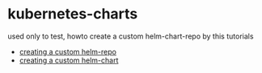 # kubernetes-charts
used only to test, howto create a custom helm-chart-repo by this tutorials

* [creating a custom helm-repo](https://github.com/kubernetes/helm/blob/master/docs/chart_repository.md)
* [creating a custom helm-chart](https://docs.bitnami.com/kubernetes/how-to/create-your-first-helm-chart/)
